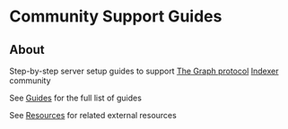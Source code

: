 # Community Support Guides
## About
Step-by-step server setup guides to support [The Graph protocol](https://thegraph.com/en/) [Indexer](https://thegraph.com/docs/en/network/indexing/) community

See [Guides](https://indexerdao.github.io/server-setup/Guides.html) for the full list of guides

See [Resources](https://indexerdao.github.io/server-setup/resources.html) for related external resources
